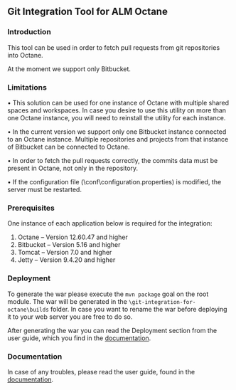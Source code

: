 ## Git Integration Tool for ALM Octane

### Introduction

This tool can be used in order to fetch pull requests from git repositories into Octane.

At the moment we support only Bitbucket.

### Limitations

•	This solution can be used for one instance of Octane with multiple shared spaces and workspaces. In case you desire to use this utility on more than one Octane instance, you will need to reinstall the utility for each instance.

•	In the current version we support only one Bitbucket instance connected to an Octane instance. Multiple repositories and projects from that instance of Bitbucket can be connected to Octane. 
 
•	In order to fetch the pull requests correctly, the commits data must be present in Octane, not only in the repository.

•	If the configuration file (\conf\configuration.properties) is modified, the server must be restarted.


### Prerequisites
One instance of each application below is required for the integration:

1.	Octane – Version 12.60.47 and higher
1.	Bitbucket – Version 5.16 and higher
1.	Tomcat – Version 7.0 and higher
1.	Jetty – Version 9.4.20 and higher


### Deployment

To generate the war please execute the ```mvn package``` goal on the root module. The war will be generated in the ```\git-integration-for-octane\builds``` folder. In case you want to rename the war before deploying it to your web server you are free to do so. 

After generating the war you can read the Deployment section from the user guide, which you find in the [documentation](docs/Git_Integration_For_Octane_User_Guide-1.0.pdf).

### Documentation

In case of any troubles, please read the user guide, found in the [documentation](/docs/Git_Integration_For_Octane_User_Guide-1.0.pdf).
